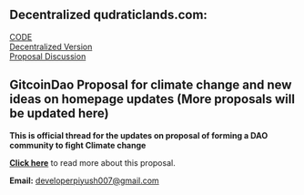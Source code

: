 ## Decentralized qudraticlands.com:   
[CODE](https://github.com/Developer-piyush/Gitquad) <br>
[Decentralized Version](http://decentralized.quadraticlands.com/) <br>
[Proposal Discussion](https://gov.gitcoin.co/t/request-for-proposal-gitcoindao-com-website/8114/12) <br>

## GitcoinDao Proposal for climate change and new ideas on homepage updates (More proposals will be updated here)

<b>This is official thread for the updates on proposal of forming a DAO community to fight Climate change</b>

<b>[Click here](https://gov.gitcoin.co/t/request-for-proposal-gitcoindao-for-climate-change/8166)</b> to read more about this proposal.

<b>Email:</b> developerpiyush007@gmail.com
